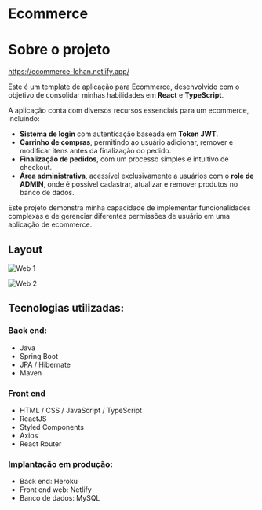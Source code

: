 # Ecommerce

# Sobre o projeto

https://ecommerce-lohan.netlify.app/

Este é um template de aplicação para Ecommerce, desenvolvido com o objetivo de consolidar minhas habilidades em **React** e **TypeScript**.

A aplicação conta com diversos recursos essenciais para um ecommerce, incluindo:
- **Sistema de login** com autenticação baseada em **Token JWT**.
- **Carrinho de compras**, permitindo ao usuário adicionar, remover e modificar itens antes da finalização do pedido.
- **Finalização de pedidos**, com um processo simples e intuitivo de checkout.
- **Área administrativa**, acessível exclusivamente a usuários com o **role de ADMIN**, onde é possível cadastrar, atualizar e remover produtos no banco de dados.

Este projeto demonstra minha capacidade de implementar funcionalidades complexas e de gerenciar diferentes permissões de usuário em uma aplicação de ecommerce.

## Layout

![Web 1](https://raw.githubusercontent.com/FelipeLohan/felipelohan-assets/refs/heads/main/ecommerce/Desktop1.png?token=GHSAT0AAAAAAC7H3UKOT7ZZCC2XCW6NN5YGZ5WNRBQ)

![Web 2](https://raw.githubusercontent.com/FelipeLohan/felipelohan-assets/refs/heads/main/ecommerce/Desktop2.png?token=GHSAT0AAAAAAC7H3UKPF4L4CIHEV777OVZEZ5WNSLQ)

## Tecnologias utilizadas:

### Back end:
- Java
- Spring Boot
- JPA / Hibernate
- Maven
  
### Front end
- HTML / CSS / JavaScript / TypeScript
- ReactJS
- Styled Components
- Axios
- React Router

### Implantação em produção:
- Back end: Heroku
- Front end web: Netlify
- Banco de dados: MySQL